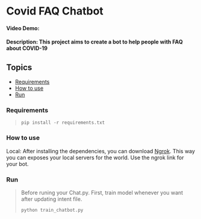 # Covid FAQ Chatbot
#### Video Demo:  <URL HERE>
#### Description: This project aims to create a bot to help people with FAQ about COVID-19
  
## Topics
* [Requirements](#requirements)
* [How to use](#how-to-use)
* [Run](#run)

### Requirements
>```
>pip install -r requirements.txt
>```
  
### How to use
  
Local: After installing the dependencies, you can download [Ngrok](https://ngrok.com/download). This way you can exposes your local servers for the world.
Use the ngrok link for your bot. 

  
### Run
>Before runing your Chat.py. First, train model whenever you want after updating intent file.
>```
>python train_chatbot.py
>```
